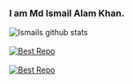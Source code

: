 ### I am Md Ismail Alam Khan.
![Ismails github stats](https://github-readme-stats.vercel.app/api?username=IsmailAlamKhan&show_icons=true&theme=material-palenight)
<br />
<br />
[![Best Repo](https://github-readme-stats.vercel.app/api/top-langs?username=IsmailAlamKhan&show_icons=true&theme=material-palenight&repo=flutter_model_helper&layout=compact&show_owner=true)](https://github.com/IsmailAlamKhan/flutter_model_helper)
<br />
<br />
[![Best Repo](https://github-readme-stats.vercel.app/api/pin/?username=IsmailAlamKhan&show_icons=true&theme=material-palenight&repo=flutter_model_helper&show_owner=true)](https://github.com/IsmailAlamKhan/flutter_model_helper)

<!--
- 🔭 I’m currently working on ...
- 🌱 I’m currently learning ...
- 👯 I’m looking to collaborate on ...
- 🤔 I’m looking for help with ...
- 💬 Ask me about ...
- 📫 How to reach me: ...
- 😄 Pronouns: ...
- ⚡ Fun fact: ...
-->
